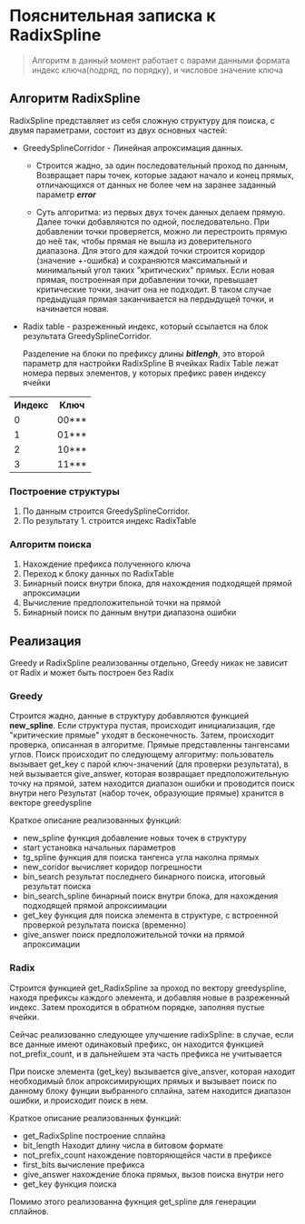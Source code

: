 # Пояснительная записка к RadixSpline
> Алгоритм в данный момент работает с парами данными формата индекс ключа(подряд, по порядку), и числовое значение ключа
## Алгоритм RadixSpline
RadixSpline представляет из себя сложную структуру для поиска, с двумя параметрами, состоит из двух основных частей: 
- GreedySplineCorridor -  Линейная апроксимация данных. 
  - Строится жадно, за один последовательный проход по данным, 
  Возвращает пары точек, которые задают начало и конец прямых, отличающихся от данных не более чем на заранее заданный параметр ***error***
        
  - Суть алгоритма: из первых двух точек данных делаем прямую. Далее точки добавляются по одной, последовательно. 
  При добавлении точки проверяется, можно ли перестроить прямую до неё так, чтобы прямая не вышла из доверительного диапазона. 
  Для этого для каждой точки строится коридор (значение +-ошибка) и сохраняются максимальный и минимальный угол таких "критических" прямых. 
  Если новая прямая, построенная при добавлении точки, превышает критические точки, значит она не подходит. 
  В таком случае предыдущая прямая заканчивается на пердыдущей точки, и начинается новая.
- Radix table - разреженный индекс, который ссылается на блок результата GreedySplineCorridor.

    Разделение на блоки по префиксу длины ***bitlengh***, это второй параметр для настройки RadixSpline
    В ячейках Radix Table лежат номера первых элементов, у которых префикс равен индексу ячейки

<table>
    <tr>
        <th>Индекс</th>
        <th>Ключ</th>
    </tr>
    <tr>
        <td>0</td>
        <td>00***</td>
    </tr>
    <tr>
        <td>1</td>
        <td>01***</td>
    </tr>
    <tr>
        <td>2</td>
        <td>10***</td>
    </tr>
    <tr>
        <td>3</td>
        <td>11***</td>
    </tr>
</table>

### Построение структуры
1) По данным строится GreedySplineCorridor.
2) По результату 1. строится индекс RadixTable

### Алгоритм поиска
1) Нахождение префикса полученного ключа
2) Переход к блоку данных по RadixTable 
3) Бинарный поиск внутри блока, для нахождения подходящей прямой апроксимации
4) Вычисление предположительной точки на прямой
5) Бинарный поиск по данным внутри диапазона ошибки



## Реализация
Greedy и RadixSpline реализованны отдельно, Greedy никак не зависит от Radix и может быть построен без Radix

### Greedy 
Строится жадно, данные в структуру добавляются функцией **new_spline**. Если структура пустая, происходит инициализация, где "критические прямые" уходят в бесконечность.
Затем, происходит проверка, описанная в алгоритме. Прямые представленны тангенсами углов. 
Поиск происходит по следующему алгоритму: пользователь вызывает get_key с парой ключ-значений (для проверки результата), в ней вызывается give_answer, которая возвращает предположительную точку на прямой, затем находится диапазон ошибки и проводится поиск внутри него
Результат (набор точек, образующие прямые) хранится в векторе greedyspline

Краткое описание реализованных функций: 
- new_spline функция добавление новых точек в структуру
- start установка начальных параметров 
- tg_spline функция для поиска тангенса угла наколна прямых
- new_coridor вычисляет коридор погрешности
- bin_search результат последнего бинарного поиска, итоговый результат поиска
- bin_search_spline бинарный поиск внутри блока, для нахождения подходящей прямой апроксиимации
- get_key функция для поиска элемента в структуре, с встроенной проверкой результата поиска (временно)
- give_answer поиск предположительной точки на прямой апроксимации

### Radix
Строится функцией get_RadixSpline за проход по вектору greedyspline, находя префиксы каждого элемента, и добавляя новые в разреженный индекс. 
Затем проходится в обратном порядке, заполняя пустые ячейки.

Сейчас реализованно следующее улучшение radixSpline: в случае, если все данные имеют одинаковый префикс, он находится функцией not_prefix_count, и в дальнейшем эта часть префикса не учитывается

При поиске элемента (get_key) вызывается give_ansver, которая находит необходимый блок апроксимирующих прямых  и вызывает поиск по данному блоку фунции выбранного сплайна, затем находится диапазон ошибки, и происходит поиск в нем.

Краткое описание реализованных функций:
- get_RadixSpline построение сплайна
- bit_length Находит длину числа в битовом формате
- not_prefix_count нахождение повторяющейся части в префиксе
- first_bits вычисление префикса
- give_answer нахождение блока прямых, вызов поиска внутри него
- get_key функция поиска

Помимо этого реализованна фукнция get_spline для генерации сплайнов.